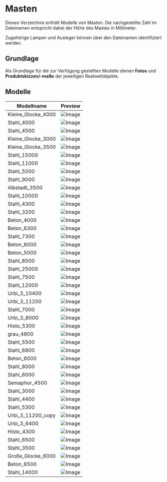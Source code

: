 # Masten
Dieses Verzeichnis enthält Modelle von Masten. Die nachgestellte Zahl im Dateinamen entspricht dabei der Höhe des Mastes in Millimeter.

Zugehörige Lampen und Ausleger können über den Dateinamen identifiziert werden.

## Grundlage
Als Grundlage für die zur Verfügung gestellten Modelle dienen **Fotos** und **Produktskizzen/-maße** der jeweiligen Realweltobjekte. 
## Modelle 
 | Modellname | Preview | 
 | --- | --- | 
| Kleine_Glocke_4000 |![Image](../../Thumbnails/Masten/Kleine_Glocke_4000.jpg)| 
| Stahl_4000 |![Image](../../Thumbnails/Masten/Stahl_4000.jpg)| 
| Stahl_4500 |![Image](../../Thumbnails/Masten/Stahl_4500.jpg)| 
| Kleine_Glocke_3000 |![Image](../../Thumbnails/Masten/Kleine_Glocke_3000.jpg)| 
| Kleine_Glocke_3500 |![Image](../../Thumbnails/Masten/Kleine_Glocke_3500.jpg)| 
| Stahl_15000 |![Image](../../Thumbnails/Masten/Stahl_15000.jpg)| 
| Stahl_11000 |![Image](../../Thumbnails/Masten/Stahl_11000.jpg)| 
| Stahl_5000 |![Image](../../Thumbnails/Masten/Stahl_5000.jpg)| 
| Stahl_9000 |![Image](../../Thumbnails/Masten/Stahl_9000.jpg)| 
| Albstadt_3500 |![Image](../../Thumbnails/Masten/Albstadt_3500.jpg)| 
| Stahl_10000 |![Image](../../Thumbnails/Masten/Stahl_10000.jpg)| 
| Stahl_4300 |![Image](../../Thumbnails/Masten/Stahl_4300.jpg)| 
| Stahl_3200 |![Image](../../Thumbnails/Masten/Stahl_3200.jpg)| 
| Beton_4000 |![Image](../../Thumbnails/Masten/Beton_4000.jpg)| 
| Beton_6300 |![Image](../../Thumbnails/Masten/Beton_6300.jpg)| 
| Stahl_7300 |![Image](../../Thumbnails/Masten/Stahl_7300.jpg)| 
| Beton_8000 |![Image](../../Thumbnails/Masten/Beton_8000.jpg)| 
| Beton_5000 |![Image](../../Thumbnails/Masten/Beton_5000.jpg)| 
| Stahl_8500 |![Image](../../Thumbnails/Masten/Stahl_8500.jpg)| 
| Stahl_25000 |![Image](../../Thumbnails/Masten/Stahl_25000.jpg)| 
| Stahl_7500 |![Image](../../Thumbnails/Masten/Stahl_7500.jpg)| 
| Stahl_12000 |![Image](../../Thumbnails/Masten/Stahl_12000.jpg)| 
| Urbi_3_10400 |![Image](../../Thumbnails/Masten/Urbi_3_10400.jpg)| 
| Urbi_3_11200 |![Image](../../Thumbnails/Masten/Urbi_3_11200.jpg)| 
| Stahl_7000 |![Image](../../Thumbnails/Masten/Stahl_7000.jpg)| 
| Urbi_3_8000 |![Image](../../Thumbnails/Masten/Urbi_3_8000.jpg)| 
| Histo_5300 |![Image](../../Thumbnails/Masten/Histo_5300.jpg)| 
| grau_4800 |![Image](../../Thumbnails/Masten/grau_4800.jpg)| 
| Stahl_5500 |![Image](../../Thumbnails/Masten/Stahl_5500.jpg)| 
| Stahl_6800 |![Image](../../Thumbnails/Masten/Stahl_6800.jpg)| 
| Beton_6000 |![Image](../../Thumbnails/Masten/Beton_6000.jpg)| 
| Stahl_8000 |![Image](../../Thumbnails/Masten/Stahl_8000.jpg)| 
| Stahl_6000 |![Image](../../Thumbnails/Masten/Stahl_6000.jpg)| 
| Semaphor_4500 |![Image](../../Thumbnails/Masten/Semaphor_4500.jpg)| 
| Stahl_3000 |![Image](../../Thumbnails/Masten/Stahl_3000.jpg)| 
| Stahl_4400 |![Image](../../Thumbnails/Masten/Stahl_4400.jpg)| 
| Stahl_5300 |![Image](../../Thumbnails/Masten/Stahl_5300.jpg)| 
| Urbi_3_11200_copy |![Image](../../Thumbnails/Masten/Urbi_3_11200_copy.jpg)| 
| Urbi_3_6400 |![Image](../../Thumbnails/Masten/Urbi_3_6400.jpg)| 
| Histo_4300 |![Image](../../Thumbnails/Masten/Histo_4300.jpg)| 
| Stahl_6500 |![Image](../../Thumbnails/Masten/Stahl_6500.jpg)| 
| Stahl_3500 |![Image](../../Thumbnails/Masten/Stahl_3500.jpg)| 
| Große_Glocke_6000 |![Image](../../Thumbnails/Masten/Große_Glocke_6000.jpg)| 
| Beton_6500 |![Image](../../Thumbnails/Masten/Beton_6500.jpg)| 
| Stahl_14000 |![Image](../../Thumbnails/Masten/Stahl_14000.jpg)| 
